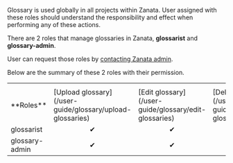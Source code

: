 <p>
    Glossary is used globally in all projects within Zanata. User assigned with these roles should understand the
    responsibility and effect when performing any of these actions.
</p>


There are 2 roles that manage glossaries in Zanata,  **glossarist** and **glossary-admin**.

User can request those roles by [contacting Zanata admin](/user-guide/admin/contact-admin).

Below are the summary of these 2 roles with their permission.
<table>
    <th>
        <tr>
            <td>**Roles**</td>
            <td>[Upload glossary](/user-guide/glossary/upload-glossaries)</td>
            <td>[Edit glossary](/user-guide/glossary/edit-glossaries)</td>
            <td>[Delete glossary](/user-guide/glossary/delete-glossaries)</td>
        </tr>
    </th>
    <tr>
        <td>glossarist</td>
        <td style="text-align:center">&#10004;</td>
        <td style="text-align:center">&#10004;</td>
        <td style="text-align:center">&#10006;</td>
    </tr>
    <tr>
        <td>glossary-admin</td>
        <td style="text-align:center">&#10004;</td>
        <td style="text-align:center">&#10004;</td>
        <td style="text-align:center">&#10004;</td>
    </tr>
</table>
